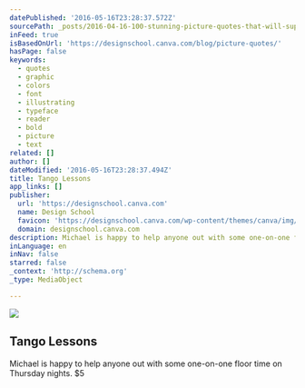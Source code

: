 ```yaml
---
datePublished: '2016-05-16T23:28:37.572Z'
sourcePath: _posts/2016-04-16-100-stunning-picture-quotes-that-will-supercharge-your-creat.md
inFeed: true
isBasedOnUrl: 'https://designschool.canva.com/blog/picture-quotes/'
hasPage: false
keywords:
  - quotes
  - graphic
  - colors
  - font
  - illustrating
  - typeface
  - reader
  - bold
  - picture
  - text
related: []
author: []
dateModified: '2016-05-16T23:28:37.494Z'
title: Tango Lessons
app_links: []
publisher:
  url: 'https://designschool.canva.com'
  name: Design School
  favicon: 'https://designschool.canva.com/wp-content/themes/canva/img/icons/favicon.ico'
  domain: designschool.canva.com
description: Michael is happy to help anyone out with some one-on-one floor time on Thursday nights. $5
inLanguage: en
inNav: false
starred: false
_context: 'http://schema.org'
_type: MediaObject

---
```

<article style=""><img src="https://the-grid-user-content.s3-us-west-2.amazonaws.com/c1bbedb3-c56f-4f96-ad4b-4f5425f1a96f.jpg" /><h1>Tango Lessons</h1><p>Michael is happy to help anyone out with some one-on-one floor time on Thursday nights. $5</p></article>